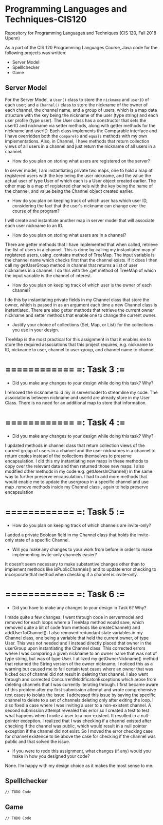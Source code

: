 # Programming Languages and Techniques-CIS120 #
Repository for Programming Languages and Techniques (CIS 120, Fall 2018 Upenn)  

As a part of the CIS 120 Programming Languages Course, Java code for the following projects was written:
- Server Model
- Spelllchecker
- Game

## Server Model ##
For the Server Model, a `User()` class to store the `nickname` and `userID` of each user; and a `Channel()` class to store the nickname of the owner of each channel, the channel name, and a group of users, which is a map data structure with the key being the nickname of the user (type string) and each user profile (type user). The User class has a constructor that sets the userID and nickname via setter methods, along with getter methods for the nickname and userID. Each class implements the Comparable <T> interface and I have overridden both the `compareTo` and `equals` methods with my own implementations. Also, in Channel, I have methods that return collection views of all users in a channel and just return the nickname of all users in a channel.

- How do you plan on storing what users are registered on the server?

In server model, I am instantiating private two maps, one to hold a map of registered users with the key being the user nickname, and the value the actual user of type User of which each is a User object created earlier. The other map is a map of registered channels with the key being the name of the channel, and value being the Channel object created earlier.

- How do you plan on keeping track of which user has which user ID, considering
 the fact that the user's nickname can change over the course of the program?

I will create and instantiate another map in server model that will associate each user nickname to an ID.

- How do you plan on storing what users are in a channel?

There are getter methods that I have implemented that when called, retrieve the list of users in a channel. This is done by calling my instantiated map of registered users, using .contains method of TreeMap. The input variable is the channel name which checks first that the channel exists. If it does I then call my getUserGroup method in channel that returns a list of user nicknames in a channel. I do this with the .get method of TreeMap of which the input variable is the channel of interest.
	

- How do you plan on keeping track of which user is the owner of each channel?

I do this by instantiating private fields in my Channel class that store the owner, which is passed in as an argument each time a new Channel class is instantiated. There are also getter methods that retrieve the current owner nickname and setter methods that enable one to change the current owner.

- Justify your choice of collections (Set, Map, or List) for the
  collections you use in your design.

TreeMap is the most practical for this assignment in that it enables me to store the required associations that this project requires, e.g. nickname to ID, nickname to user, channel to user-group, and channel name to channel.


============
=: Task 3 :=
============

- Did you make any changes to your design while doing this task? Why?

I removed the nickname to id my in servermodel to streamline my code. The associations between nickname and userId are already store in my User Class. There is no need for an additional map to store that information.


============
=: Task 4 :=
============

- Did you make any changes to your design while doing this task? Why?

I updated methods in channel class that return collection views of the current group of users in a channel and the user nicknames in a channel to return copies instead of the collections themselves to preserve encapsulation. I did this my instantiating new maps in these methods to copy over the relevant data and then returned those new maps. I also modified other methods in my code e.g. getUsersInChannel() in the same way to further preserve encapsulation. I had to add more methods that would enable me to update the usergroup in a specific channel and use map .remove methods inside my Channel class , again to help preserve encapsulation


============
=: Task 5 :=
============

- How do you plan on keeping track of which channels are invite-only?

I added a private Boolean field in my Channel class that holds the invite-only state of a specific Channel.

- Will you make any changes to your work from before in order to make
  implementing invite-only channels easier?

It doesn’t seem necessary to make substantive changes other than to implement methods like isPublicChannels() and to update error checking to incorporate that method when checking if a channel is invite-only.

============
=: Task 6 :=
============

- Did you have to make any changes to your design in Task 6? Why?

I made quite a few changes. I went through code in servermodel and removed for each loops where a TreeMap method would save, which removed quite a bit of code from methods like createChannel() and addUserToChannel(). I also removed redundant state variables in my Channel class, one being a variable that held the current owner, of type User. This was  not needed and I instead directly placed that owner in the userGroup upon instantiating the Channel class. This corrected errors where I was comparing a given nickname to an owner name that was not of type string, but was of type User. I utilized my getOwnerNickname() method that returned the String version of the owner nickname. I noticed this as a warning but caused me to fail certain test cases where an owner that was kicked out of channel did not result in deleting that channel.  I also went through and corrected ConcurrentModificatonExceptions which arose from deleting channels that I was currently iterating through. I first became aware of this problem after my first submission attempt and wrote comprehensive test cases to isolate the issue. I addressed this issue by saving the specific channel to delete to a set of channels deleting only after exiting the loop. I also fixed a case where I was inviting a user to a non-existent channel. A second submission attempt revealed this error so I created a test to test what happens when I invite a user to a non-existent. It resulted in a null-pointer exception. I realized that I was checking if a channel existed after checking if the channel was public, which would result in a null pointer exception if the channel did not exist. So I moved the error checking case for channel existence to be above the case for checking if the channel was public and that solved the issue.

- If you were to redo this assignment, what changes (if any) would you make in
  how you designed your code?

None. I’m happy with my design choice as it makes the most sense to me.




## Spelllchecker ##
```
// TODO Code
```

## Game ##

```
// TODO Code
```
